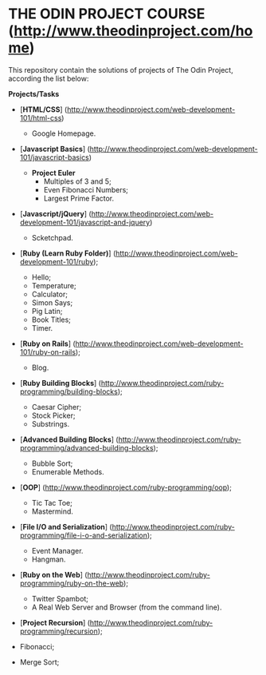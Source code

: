 # THE ODIN PROJECT COURSE (http://www.theodinproject.com/home)

This repository contain the solutions of projects of The Odin Project, according the list below:

**Projects/Tasks**

- [**HTML/CSS**] (http://www.theodinproject.com/web-development-101/html-css)
  - Google Homepage.

- [**Javascript Basics**] (http://www.theodinproject.com/web-development-101/javascript-basics)
  - **Project Euler**
    - Multiples of 3 and 5;
    - Even Fibonacci Numbers;
    - Largest Prime Factor.

- [**Javascript/jQuery**] (http://www.theodinproject.com/web-development-101/javascript-and-jquery)
  - Scketchpad.

- [**Ruby (Learn Ruby Folder)**] (http://www.theodinproject.com/web-development-101/ruby);
  - Hello;
  - Temperature;
  - Calculator;
  - Simon Says;
  - Pig Latin;
  - Book Titles;
  - Timer.

- [**Ruby on Rails**] (http://www.theodinproject.com/web-development-101/ruby-on-rails);
  - Blog.

- [**Ruby Building Blocks**] (http://www.theodinproject.com/ruby-programming/building-blocks);
  - Caesar Cipher;
  - Stock Picker;
  - Substrings.

- [**Advanced Building Blocks**] (http://www.theodinproject.com/ruby-programming/advanced-building-blocks);
  - Bubble Sort;
  - Enumerable Methods.

- [**OOP**] (http://www.theodinproject.com/ruby-programming/oop);
  - Tic Tac Toe;
  - Mastermind.

- [**File I/O and Serialization**] (http://www.theodinproject.com/ruby-programming/file-i-o-and-serialization);
  - Event Manager.
  - Hangman.

- [**Ruby on the Web**] (http://www.theodinproject.com/ruby-programming/ruby-on-the-web);
  - Twitter Spambot;
  - A Real Web Server and Browser (from the command line).

- [**Project Recursion**] (http://www.theodinproject.com/ruby-programming/recursion);
- Fibonacci;
- Merge Sort;
